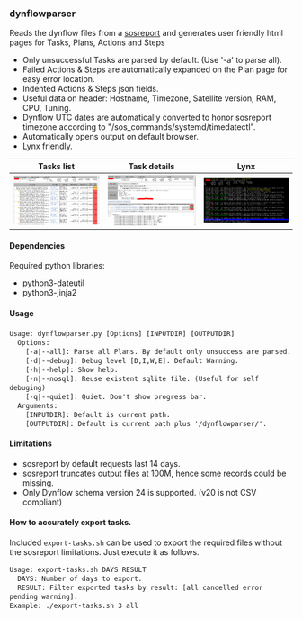 ### dynflowparser
Reads the dynflow files from a [sosreport](https://github.com/sosreport/sos) and generates user friendly html pages for Tasks, Plans, Actions and Steps

- Only unsuccessful Tasks are parsed by default. (Use '-a' to parse all).
- Failed Actions & Steps are automatically expanded on the Plan page for easy error location.
- Indented Actions & Steps json fields.
- Useful data on header: Hostname, Timezone, Satellite version, RAM, CPU, Tuning.
- Dynflow UTC dates are automatically converted to honor sosreport timezone according to "/sos_commands/systemd/timedatectl".
- Automatically opens output on default browser.
- Lynx friendly.

| Tasks list | Task details | Lynx |
| --- | --- | --- |
| ![](html/images/_screenshot1.png) | ![](html/images/_screenshot2.png) | ![](html/images/_screenshot3.png) |

#### Dependencies
Required python libraries:
- python3-dateutil
- python3-jinja2

#### Usage 
~~~
Usage: dynflowparser.py [Options] [INPUTDIR] [OUTPUTDIR]
  Options:
    [-a|--all]: Parse all Plans. By default only unsuccess are parsed.
    [-d|--debug]: Debug level [D,I,W,E]. Default Warning.
    [-h|--help]: Show help.
    [-n|--nosql]: Reuse existent sqlite file. (Useful for self debuging)
    [-q|--quiet]: Quiet. Don't show progress bar.
  Arguments:
    [INPUTDIR]: Default is current path.
    [OUTPUTDIR]: Default is current path plus '/dynflowparser/'.
~~~ 

#### Limitations
- sosreport by default requests last 14 days.
- sosreport truncates output files at 100M, hence some records could be missing.
- Only Dynflow schema version 24 is supported. (v20 is not CSV compliant)

#### How to accurately export tasks.
Included `export-tasks.sh` can be used to export the required files without the sosreport limitations. Just execute it as follows.
~~~
Usage: export-tasks.sh DAYS RESULT
  DAYS: Number of days to export.
  RESULT: Filter exported tasks by result: [all cancelled error pending warning].
Example: ./export-tasks.sh 3 all
~~~


